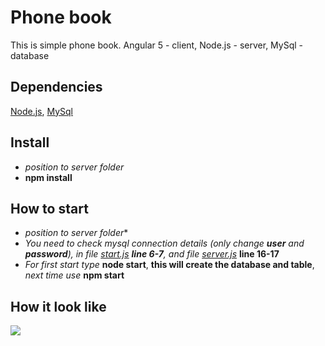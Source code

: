 # Phone book
This is simple phone book. Angular 5 - client, Node.js - server, MySql - database

## Dependencies
[Node.js](https://nodejs.org/en/), [MySql](https://www.mysql.com/)

## Install
- *position to server folder*
- **npm install**

## How to start
- *position to server folder**
- *You need to check mysql connection details (only change **user** and **password**), in file [start.js](https://github.com/npilipovic86/phone-book/blob/master/server/start.js#L6) **line 6-7**, and file [server.js](https://github.com/npilipovic86/phone-book/blob/master/server/server.js#L16)* **line 16-17**
- *For first start type* **node start**, **this will create the database and table**, *next time use* **npm start**

## How it look like

![](Screenchot.png)